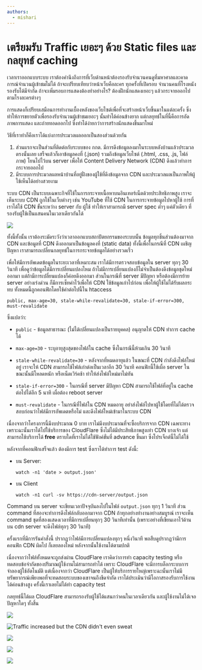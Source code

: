 ```yaml
---
authors:
  - mishari
---
```


# เตรียมรับ Traffic เยอะๆ ด้วย Static files และกลยุทธ์ caching

<author-list></author-list>

เวลาเราออกแบบระบบ
เราต้องคำนึงถึงการที่เว็บด้านหน้าต้องรองรับจำนวนคนดูที่มหาศาลและคาดการณ์จำนวนผู้เข้าชมไม่ได้
ถ้าจะเปรียบเทียบว่าหน้าเว็บคือละคร ทุกครั้งที่เปิดรอบ จำนวนคนที่โรงหนังรองรับได้มีจำกัด
ถ้าจะเพิ่มรอบการแสดงต้องทำอย่างไร? ต้องฝึกนักแสดงเยอะๆ แล้วกระจายออกไปตามโรงละครต่างๆ

การแสดงก็เปรียบเสมือนการทำงานเบื้องหลังของเว็บไซต์เพื่อที่จะสร้างหน้าเว็บขึ้นมาในแต่ละครั้ง
ซึ่งทำให้การขยายตัวเพื่อรองรับจำนวนผู้เข้าชมเยอะๆ นั้นทำได้ค่อนข้างยาก
แต่กลยุทธ์ในที่นี้คือการอัดภาพการแสดง และถ่ายทอดออกไป
ซึ่งทำได้ง่ายกว่าการสร้างนักแสดงขึ้นมาใหม่

วิธีที่เราทำก็คือเราได้แบ่งการประมวลผลออกเป็นสองส่วนด้วยกัน

1. ส่วนแรกจะเป็นส่วนที่ติดต่อกับระบบของ กกต.
   มีการดึงข้อมูลลงมาในระบบหลังบ้านแล้วประมวลตรงนั้นเลย
   เสร็จแล้วก็เอาข้อมูลคงที่ (.json) รวมถึงข้อมูลเว็บไซต์ (.html, .css, .js, ไฟล์ภาพ) โยนไปไว้บน server
   เพื่อให้ Content Delivery Network (CDN) ดึงแล้วทำการกระจายออกไป
2. มีระบบการประมวลผลหน้าบ้านที่อยู่ฝั่งของผู้ใช้ที่ดึงข้อมูลจาก CDN
   และประมวลผลเป็นภาพให้ผู้ใช้เห็นได้อย่างสวยงาม

ระบบ CDN เป็นระบบเฉพาะกิจที่ใช้ในการกระจายเนื้อหาบนอินเทอร์เน็ตด้วยประสิทธิภาพสูง
เราจะเห็นระบบ CDN ถูกใช้ในเว็บต่างๆ เช่น YouTube ที่ใช้ CDN ในการกระจายข้อมูลไปหาผู้ใช้
การที่เราได้ใช้ CDN ขั้นระหว่าง server กับ ผู้ใช้
ทำให้เราสามารถมี server spec ต่ำๆ แค่ตัวเดียว
ที่รองรับผู้ใช้เป็นแสนคนในเวลาเดียวกันได้

![](./cdn.png)

ทั้งนี้ทั้งนั้น เราต้องระมัดระวังว่าเวลาออกแบบสถาปัตยกรรมของระบบนั้น ข้อมูลทุกชิ้นส่วนต้องมาจาก CDN
และข้อมูลที่ CDN ดึงออกมาเป็นข้อมูลคงที่ (static data)
ทั้งนี้เพื่อในกรณีที่ CDN เผชิญปัญหา
เราสามารถเปลี่ยนกลยุทธ์ในการกระจายข้อมูลได้อย่างรวดเร็ว

เพื่อให้มีการอัพเดตข้อมูลในระยะเวลาที่เหมาะสม
เราได้มีการตรวจสอบข้อมูลใน server ทุกๆ 30 วินาที
เพื่อดูว่าข้อมูลได้มีการเปลี่ยนแปลงไหม
ถ้าไม่มีการเปลี่ยนแปลงก็ไม่จำเป็นต้องดึงข้อมูลชุดใหม่ออกมา
แต่ถ้ามีการเปลี่ยนแปลงก็ค่อยดึงออกมา
ส่วนในกรณีที่ server มีปัญหา หรือต้องมีการย้าย server อย่างเร่งด่วน
ก็มีการเซ็ทค่าไว้เพื่อให้ CDN ใช้ข้อมูลเก่าไปก่อน เพื่อให้ผู้ใช้ไม่ได้รับผลกระทบ
ทั้งหมดนี้ถูกคอนฟิกโดยใช้ค่าต่อไปนี้ใน htaccess

```
public, max-age=30, stale-while-revalidate=30, stale-if-error=300, must-revalidate
```

ซึ่งแปลว่า:

- `public` - ข้อมูลสาธารณะ (ไม่ได้เปลี่ยนแปลงเป็นรายบุคคล)
  อนุญาตให้ CDN ทำการ cache ได้

- `max-age=30` - ระบุอายุสูงสุดของไฟล์ใน cache ซึ่งในกรณีนี้ห้ามเกิน 30 วินาที

- `stale-while-revalidate=30` - หลังจากที่หมดอายุแล้ว
  ในขณะที่ CDN กำลังดึงไฟล์ใหม่อยู่
  เราจะให้ CDN สามารถใช้ไฟล์เก่าต่อเป็นเวลาอีก 30 วินาที
  คอนฟิกนี้ใช้เผื่อ server ในขณะนั้นมีโหลดหนัก หรือเน็ตเวิร์คช้า ทำให้ส่งไฟล์ใหม่มาไม่ทัน

- `stale-if-error=300` - ในกรณีที่ server มีปัญหา
  CDN สามารถใช้ไฟล์ที่อยู่ใน cache ต่อไปได้อีก 5 นาที
  เผื่อต้อง reboot server

- `must-revalidate` - ในกรณีที่ไฟล์ใน CDN หมดอายุ อย่าส่งไฟล์ไปหาผู้ใช้โดยที่ไม่ได้ตรวจสอบก่อนว่าไฟล์มีการอัพเดตหรือไม่ และดึงไฟล์ใหม่เข้ามาในระบบ CDN

เนื่องจากว่าโครงการนี้มีงบประมาณ 0 บาท
เราไม่มีงบประมาณที่จะซื้อบริการจาก CDN เฉพาะทาง
เพราะฉะนั้นเราได้ไปใช้บริการของ CloudFlare ซึ่งไม่ได้มีประสิทธิภาพสูงเท่า CDN บางเจ้า
แต่สามารถใช้บริการได้ **free**
ตราบใดที่เราไม่ได้ใช้ฟังค์ขั่นที่ advance ขึ้นมา
ซึ่งโปรเจ็กต์นี้ไม่ได้ใช้

หลังจากที่คอนฟิกเสร็จแล้ว ต้องมีการ test
ซึ่งเราได้ทำการ test ดังนี้:

- บน Server:

  ```
  watch -n1 'date > output.json'
  ```

- บน Client

  ```
  watch -n1 curl -sv https://cdn-server/output.json
  ```

Command บน server จะเขียนเวลาปัจจุบันลงไปในไฟล์ `output.json` ทุกๆ 1 วินาที
ส่วน command ที่สองจะทำการดึงไฟล์กลับออกมาจาก CDN
ถ้าทุกอย่างทำงานอย่างสมบูรณ์
เราจะเห็น command ชุดที่สองแสดงเวลาที่มีการเปลี่ยนทุกๆ 30 วินาทีเท่านั้น
(เพราะอย่างที่เขียนเอาไว้ด้านบน cdn server จะดึงไฟล์ทุกๆ 30 วินาที)

ครั้งแรกที่มีการรันคำสั่งนี้
ปรากฏว่าไฟล์มีการเปลี่ยนแปลงทุกๆ หนึ่งวินาที
พอสืบดูปรากฏว่ามีการคอนฟิก CDN ผิดไป ก็เลยลองใหม่
หลังจากนั้นใช้งานได้ตามปกติ

เนื่องจากว่าไฟล์ทั้งหมดจะถูกส่งผ่าน CloudFlare
เราคิดว่าการทำ capacity testing หรือทดสอบข้อจำกัดของปริมาณผู้ใช้งานไม่สามารถทำได้
เพราะ CloudFlare จะมีการบล็อกระบบการจำลองผู้ใช้อัตโนมัติ
แต่เนื่องจากว่า CloudFlare เป็นผู้ให้บริการรายใหญ่เพราะฉะนั้นเราไม่มีทรัพยากรณ์เพียงพอที่จะทดสอบระบบของเขาจนถึงขีดจำกัด
เราได้ประเมินว่ามีโอกาสรองรับการใช้งานได้ค่อนข้างสูง
ครั้งนี้เราเลยไม่ได้ทำ capacity test

กลยุทธ์นี้ได้ผล
CloudFlare สามารถรองรับผู้ใช้ได้แสนกว่าคนในเวลาเดียวกัน และผู้ใช้งานไม่ได้เจอปัญหาใดๆ ทั้งสิ้น

![](./concurrent.png)

![Traffic increased but the CDN didn't even sweat](./page-load-time.png)

![](./cf-requests.png)

![](./cf-bandwidth.png)

![](./cf-visitors.png)

